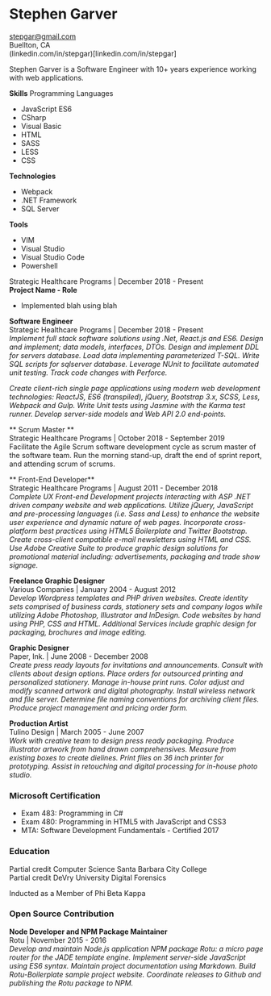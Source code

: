 # Stephen Garver

[stepgar@gmail.com](stepgar@gmail.com)  
Buellton, CA  
(linkedin.com/in/stepgar)[linkedin.com/in/stepgar]  

Stephen Garver is a Software Engineer with 10+ years experience working with web applications.

**Skills**
Programming Languages  
* JavaScript ES6
* CSharp
* Visual Basic
* HTML
* SASS
* LESS
* CSS

**Technologies**  
* Webpack
* .NET Framework
* SQL Server

**Tools**  
* VIM  
* Visual Studio  
* Visual Studio Code  
* Powershell  

Strategic Healthcare Programs | December 2018 - Present  
**Project Name - Role**  
* Implemented blah using blah


**Software Engineer**  
Strategic Healthcare Programs | December 2018 - Present  
_Implement full stack software solutions using .Net, React.js and ES6. Design and implement; data models, interfaces, DTOs. Design and implement DDL for servers database. Load data implementing parameterized T-SQL. Write SQL scripts for sqlserver database. Leverage NUnit to facilitate automated unit testing. Track code changes with Perforce._

_Create client-rich single page applications using modern web development technologies: ReactJS, ES6 (transpiled), jQuery, Bootstrap 3.x, SCSS, Less, Webpack and Gulp. Write Unit tests using Jasmine with the Karma test runner. Develop server-side models and Web API 2.0 end-points._

** Scrum Master **  
Strategic Healthcare Programs | October 2018 - September 2019  
Facilitate the Agile Scrum software development cycle as scrum master of the software team. Run the morning stand-up, draft the end of sprint report, and attending scrum of scrums.

** Front-End Developer**  
Strategic Healthcare Programs | August 2011 - December 2018  
_Complete UX Front-end Development projects interacting with ASP .NET driven company website and web applications. Utilize jQuery, JavaScript and pre-processing languages (i.e. Sass and Less) to enhance the website user experience and dynamic nature of web pages. Incorporate cross-platform best practices using HTML5 Boilerplate and Twitter Bootstrap. Create cross-client compatible e-mail newsletters using HTML and CSS. Use Adobe Creative Suite to produce graphic design solutions for promotional material including: advertisements, packaging and trade show signage._

**Freelance Graphic Designer**  
Various Companies | January 2004 - August 2012  
_Develop Wordpress templates and PHP driven websites. Create identity sets comprised of business cards, stationery sets and company logos while utilizing Adobe Photoshop, Illustrator and InDesign. Code websites by hand using PHP, CSS and HTML. Additional Services include graphic design for packaging, brochures and image editing._

**Graphic Designer**  
Paper, Ink. | June 2008 - December 2008  
_Create press ready layouts for invitations and announcements. Consult with clients about design options. Place orders for outsourced printing and personalized stationery. Manage in-house print runs. Color adjust and modify scanned artwork and digital photography. Install wireless network and file server. Determine file naming conventions for archiving client files. Produce project management and pricing order form._

**Production Artist**  
Tulino Design | March 2005 - June 2007  
_Work with creative team to design press ready packaging. Produce illustrator artwork from hand drawn comprehensives. Measure from existing boxes to create dielines. Print files on 36 inch printer for prototyping. Assist in retouching and digital processing for in-house photo studio._

### Microsoft Certification
- Exam 483: Programming in C# 
- Exam 480: Programming in HTML5 with JavaScript and CSS3
- MTA: Software Development Fundamentals - Certified 2017 

### Education
Partial credit Computer Science Santa Barbara City College  
Partial credit DeVry University Digital Forensics  

Inducted as a Member of Phi Beta Kappa  

### Open Source Contribution 
**Node Developer and NPM Package Maintainer**  
Rotu | November 2015 - 2016  
_Develop and maintain Node.js application NPM package Rotu: a micro page router for the JADE template engine. Implement server-side JavaScript using ES6 syntax. Maintain project documentation using Markdown. Build Rotu-Boilerplate sample project website. Coordinate releases to Github and publishing the Rotu package to NPM._


